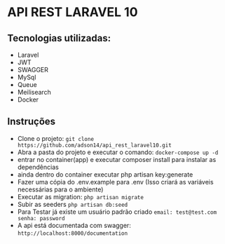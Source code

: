 # API REST LARAVEL 10

## Tecnologias utilizadas:
- Laravel
- JWT
- SWAGGER
- MySql
- Queue
- Meilisearch
- Docker

## Instruções

- Clone o projeto: ``git clone https://github.com/adson14/api_rest_laravel10.git``
- Abra a pasta do projeto e executar o comando: ``docker-compose up -d``
- entrar no container(app) e executar composer install para instalar as dependências
- ainda dentro do container executar php artisan key:generate
- Fazer uma cópia do .env.example para .env (Isso criará as variáveis necessárias para o ambiente)
- Executar as migration: ```php artisan migrate```
- Subir as seeders ``php artisan db:seed``
- Para Testar já existe um usuário padrão criado ``email: test@test.com senha: password``
- A api está documentada com swagger: ``http://localhost:8000/documentation``
